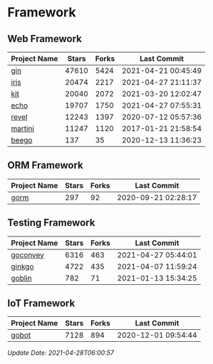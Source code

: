 # Framework

## Web Framework
| Project Name | Stars | Forks | Last Commit |
| ------------ | ----- | ----- | ----------- |
| [gin](https://github.com/gin-gonic/gin) | 47610 | 5424 | 2021-04-21 00:45:49 |
| [iris](https://github.com/kataras/iris) | 20474 | 2217 | 2021-04-27 21:11:37 |
| [kit](https://github.com/go-kit/kit) | 20040 | 2072 | 2021-03-20 12:02:47 |
| [echo](https://github.com/labstack/echo) | 19707 | 1750 | 2021-04-27 07:55:31 |
| [revel](https://github.com/revel/revel) | 12243 | 1397 | 2020-07-12 05:57:36 |
| [martini](https://github.com/go-martini/martini) | 11247 | 1120 | 2017-01-21 21:58:54 |
| [beego](https://github.com/astaxie/beego) | 137 | 35 | 2020-12-13 11:36:23 |

## ORM Framework
| Project Name | Stars | Forks | Last Commit |
| ------------ | ----- | ----- | ----------- |
| [gorm](https://github.com/jinzhu/gorm) | 297 | 92 | 2020-09-21 02:28:17 |

## Testing Framework
| Project Name | Stars | Forks | Last Commit |
| ------------ | ----- | ----- | ----------- |
| [goconvey](https://github.com/smartystreets/goconvey) | 6316 | 463 | 2021-04-27 05:44:01 |
| [ginkgo](https://github.com/onsi/ginkgo) | 4722 | 435 | 2021-04-07 11:59:24 |
| [goblin](https://github.com/franela/goblin) | 782 | 71 | 2021-01-13 15:34:25 |

## IoT Framework
| Project Name | Stars | Forks | Last Commit |
| ------------ | ----- | ----- | ----------- |
| [gobot](https://github.com/hybridgroup/gobot) | 7128 | 894 | 2020-12-01 09:54:44 |

*Update Date: 2021-04-28T06:00:57*